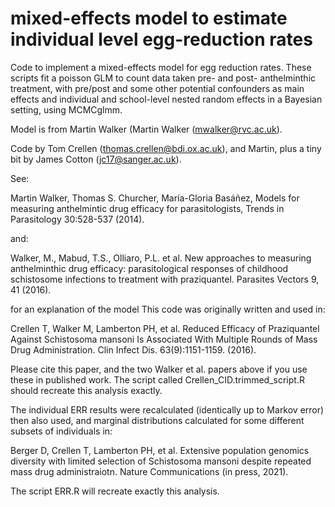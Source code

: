 # mixed-effects model to estimate individual level egg-reduction rates

Code to implement a mixed-effects model for egg reduction rates. These scripts fit a poisson GLM to count data taken pre- and post- anthelminthic treatment, 
with pre/post and some other potential confounders as main effects and individual and school-level nested random effects in a Bayesian setting, using MCMCglmm.

Model is from Martin Walker (Martin Walker (mwalker@rvc.ac.uk).

Code by Tom Crellen (thomas.crellen@bdi.ox.ac.uk), and Martin, plus a tiny bit by James Cotton (jc17@sanger.ac.uk).

See:

Martin Walker, Thomas S. Churcher, María-Gloria Basáñez,
Models for measuring anthelmintic drug efficacy for parasitologists,
Trends in Parasitology 30:528-537 (2014).

and:

Walker, M., Mabud, T.S., Olliaro, P.L. et al. 
New approaches to measuring anthelminthic drug efficacy: parasitological responses of childhood schistosome infections to treatment with praziquantel. Parasites Vectors 9, 41 (2016).

for an explanation of the model
This code was originally written and used in:

Crellen T, Walker M, Lamberton PH, et al. 
Reduced Efficacy of Praziquantel Against Schistosoma mansoni Is Associated With Multiple Rounds of Mass Drug Administration. 
Clin Infect Dis. 63(9):1151-1159. (2016).

Please cite this paper, and the two Walker et al. papers above if you use these in published work.
The script called Crellen_CID.trimmed_script.R should recreate this analysis exactly.

The individual ERR results were recalculated (identically up to Markov error)  then also used, and marginal distributions calculated for some different subsets of individuals in:

Berger D, Crellen T, Lamberton PH, et al.
Extensive population genomics diversity with limited selection of Schistosoma mansoni despite repeated mass drug administraiotn. 
Nature Communications (in press, 2021).

The script ERR.R will recreate exactly this analysis.
